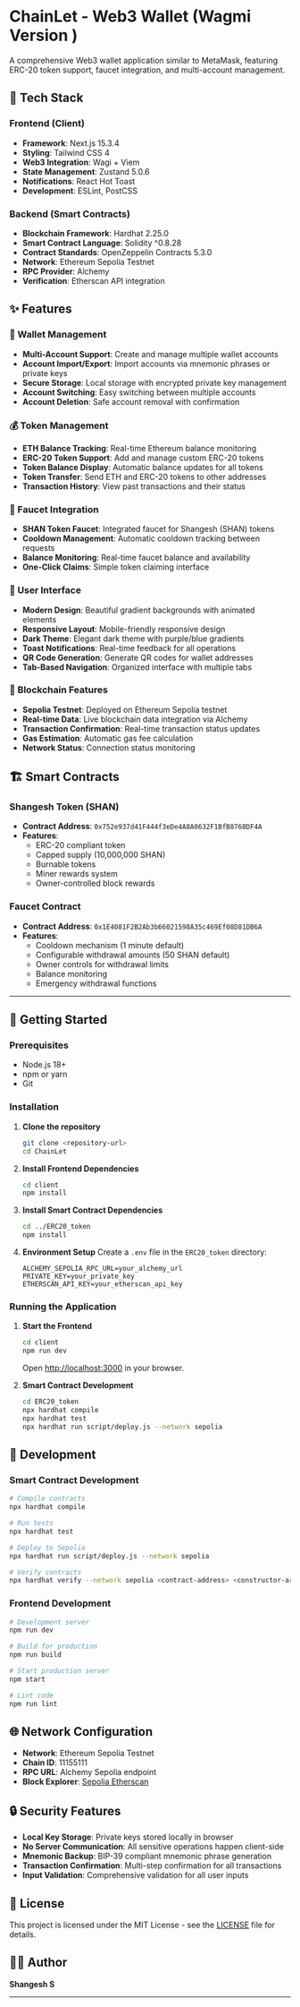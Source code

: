 # ChainLet - Web3 Wallet (Wagmi Version )

A comprehensive Web3 wallet application similar to MetaMask, featuring ERC-20 token support, faucet integration, and multi-account management.

## 🚀 Tech Stack

### Frontend (Client)
- **Framework**: Next.js 15.3.4
- **Styling**: Tailwind CSS 4
- **Web3 Integration**: Wagi + Viem
- **State Management**: Zustand 5.0.6
- **Notifications**: React Hot Toast
- **Development**: ESLint, PostCSS

### Backend (Smart Contracts)
- **Blockchain Framework**: Hardhat 2.25.0
- **Smart Contract Language**: Solidity ^0.8.28
- **Contract Standards**: OpenZeppelin Contracts 5.3.0
- **Network**: Ethereum Sepolia Testnet
- **RPC Provider**: Alchemy
- **Verification**: Etherscan API integration

## ✨ Features

### 🔐 Wallet Management
- **Multi-Account Support**: Create and manage multiple wallet accounts
- **Account Import/Export**: Import accounts via mnemonic phrases or private keys
- **Secure Storage**: Local storage with encrypted private key management
- **Account Switching**: Easy switching between multiple accounts
- **Account Deletion**: Safe account removal with confirmation

### 💰 Token Management
- **ETH Balance Tracking**: Real-time Ethereum balance monitoring
- **ERC-20 Token Support**: Add and manage custom ERC-20 tokens
- **Token Balance Display**: Automatic balance updates for all tokens
- **Token Transfer**: Send ETH and ERC-20 tokens to other addresses
- **Transaction History**: View past transactions and their status

### 🚰 Faucet Integration
- **SHAN Token Faucet**: Integrated faucet for Shangesh (SHAN) tokens
- **Cooldown Management**: Automatic cooldown tracking between requests
- **Balance Monitoring**: Real-time faucet balance and availability
- **One-Click Claims**: Simple token claiming interface

### 🎨 User Interface
- **Modern Design**: Beautiful gradient backgrounds with animated elements
- **Responsive Layout**: Mobile-friendly responsive design
- **Dark Theme**: Elegant dark theme with purple/blue gradients
- **Toast Notifications**: Real-time feedback for all operations
- **QR Code Generation**: Generate QR codes for wallet addresses
- **Tab-Based Navigation**: Organized interface with multiple tabs

### 🔗 Blockchain Features
- **Sepolia Testnet**: Deployed on Ethereum Sepolia testnet
- **Real-time Data**: Live blockchain data integration via Alchemy
- **Transaction Confirmation**: Real-time transaction status updates
- **Gas Estimation**: Automatic gas fee calculation
- **Network Status**: Connection status monitoring

## 🏗️ Smart Contracts

### Shangesh Token (SHAN)
- **Contract Address**: `0x752e937d41F444f3eDe4A8A0632F1BfB8768DF4A`
- **Features**:
  - ERC-20 compliant token
  - Capped supply (10,000,000 SHAN)
  - Burnable tokens
  - Miner rewards system
  - Owner-controlled block rewards

### Faucet Contract
- **Contract Address**: `0x1E4081F2B2Ab3b66021598A35c469Ef08D81DB6A`
- **Features**:
  - Cooldown mechanism (1 minute default)
  - Configurable withdrawal amounts (50 SHAN default)
  - Owner controls for withdrawal limits
  - Balance monitoring
  - Emergency withdrawal functions

---

## 🚀 Getting Started

### Prerequisites
- Node.js 18+ 
- npm or yarn
- Git

### Installation

1. **Clone the repository**
   ```bash
   git clone <repository-url>
   cd ChainLet
   ```

2. **Install Frontend Dependencies**
   ```bash
   cd client
   npm install
   ```

3. **Install Smart Contract Dependencies**
   ```bash
   cd ../ERC20_token
   npm install
   ```

4. **Environment Setup**
   Create a `.env` file in the `ERC20_token` directory:
   ```env
   ALCHEMY_SEPOLIA_RPC_URL=your_alchemy_url
   PRIVATE_KEY=your_private_key
   ETHERSCAN_API_KEY=your_etherscan_api_key
   ```

### Running the Application

1. **Start the Frontend**
   ```bash
   cd client
   npm run dev
   ```
   Open [http://localhost:3000](http://localhost:3000) in your browser.

2. **Smart Contract Development**
   ```bash
   cd ERC20_token
   npx hardhat compile
   npx hardhat test
   npx hardhat run script/deploy.js --network sepolia
   ```
   
## 🔧 Development

### Smart Contract Development
```bash
# Compile contracts
npx hardhat compile

# Run tests
npx hardhat test

# Deploy to Sepolia
npx hardhat run script/deploy.js --network sepolia

# Verify contracts
npx hardhat verify --network sepolia <contract-address> <constructor-args>
```

### Frontend Development
```bash
# Development server
npm run dev

# Build for production
npm run build

# Start production server
npm start

# Lint code
npm run lint
```

## 🌐 Network Configuration

- **Network**: Ethereum Sepolia Testnet
- **Chain ID**: 11155111
- **RPC URL**: Alchemy Sepolia endpoint
- **Block Explorer**: [Sepolia Etherscan](https://sepolia.etherscan.io/)

## 🔒 Security Features

- **Local Key Storage**: Private keys stored locally in browser
- **No Server Communication**: All sensitive operations happen client-side
- **Mnemonic Backup**: BIP-39 compliant mnemonic phrase generation
- **Transaction Confirmation**: Multi-step confirmation for all transactions
- **Input Validation**: Comprehensive validation for all user inputs

## 📄 License

This project is licensed under the MIT License - see the [LICENSE](ERC20_token/LICENSE) file for details.

## 👨‍💻 Author

**Shangesh S** 

---

